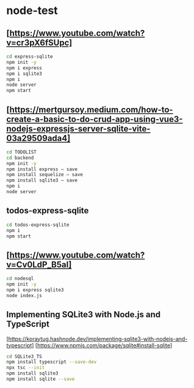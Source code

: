 # node-test

## [https://www.youtube.com/watch?v=cr3pX6fSUpc]

```bash
cd express-sqlite
npm init -y
npm i express
npm i sqlite3
npm i
node server
npm start
```


## [https://mertgursoy.medium.com/how-to-create-a-basic-to-do-crud-app-using-vue3-nodejs-expressjs-server-sqlite-vite-03a29509ada4]

```bash
cd TODOLIST
cd backend
npm init -y
npm install express — save
npm install sequelize — save
npm install sqlite3 — save
npm i
node server
```

## todos-express-sqlite

```bash
cd todos-express-sqlite
npm i
npm start
```

## [https://www.youtube.com/watch?v=Cv0LdP_B5aI]

```bash
cd nodesql
npm init -y
npm i express sqlite3
node index.js
```

## Implementing SQLite3 with Node.js and TypeScript

[https://koraytug.hashnode.dev/implementing-sqlite3-with-nodejs-and-typescript]
[https://www.npmjs.com/package/sqlite#install-sqlite]

```bash
cd SQLite3_TS
npm install typescript --save-dev
npx tsc --init
npm install sqlite3
npm install sqlite --save
```

